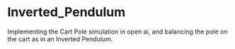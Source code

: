 # Inverted_Pendulum
  Implementing the Cart Pole simulation in open ai, and balancing the pole on the cart as in an Inverted Pendulum.
